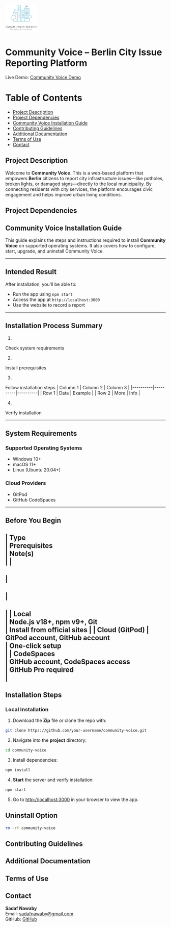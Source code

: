 # ![Project Logo](pages/images/logo-readme.png)  

# Community Voice – Berlin City Issue Reporting Platform
Live Demo: [Community Voice Demo](https://communityvoice.onrender.com)

# Table of Contents
- [Project Description](#project-description)
- [Project Dependencies](#project-dependencies)
- [Community Voice Installation Guide](#community-voice-installation-guide)
- [Contributing Guidelines](#contributing-guidelines)
- [Additional Documentation](#additional-documentation)
- [Terms of Use](#terms-of-use)
- [Contact](#contact)

## Project Description

Welcome to **Community Voice**. This is a web-based platform that empowers **Berlin** citizens to report city infrastructure issues—like potholes, broken lights, or damaged signs—directly to the local municipality. By connecting residents with city services, the platform encourages civic engagement and helps improve urban living conditions.

## Project Dependencies

## Community Voice Installation Guide

This guide explains the steps and instructions required to install **Community Voice** on supported operating systems. It also covers how to configure, start, upgrade, and uninstall Community Voice.

---

## Intended Result

After installation, you'll be able to:
- Run the app using `npm start`
- Access the app at `http://localhost:3000`
- Use the website to record a report

---

## Installation Process Summary

1.
 Check system requirements 

2.
 Install prerequisites     

3.
 Follow installation steps 
| Column 1 | Column 2 | Column 3 |
|----------|----------|----------|
| Row 1    | Data     | Example  |
| Row 2    | More     | Info     |

4.
 Verify installation

---

## System Requirements

### Supported Operating Systems
- Windows 10+
- macOS 11+
- Linux (Ubuntu 20.04+)

### Cloud Providers
- GitPod
- GitHub CodeSpaces

---

## Before You Begin

|
 Type           
|
 Prerequisites                            
|
 Note(s)                    
|
|
----------------
|
------------------------------------------
|
----------------------------
|
|
 Local          
|
 Node.js v18+, npm v9+, Git               
|
 Install from official sites 
|
|
 Cloud (GitPod) 
|
 GitPod account, GitHub account           
|
 One-click setup            
|
|
 CodeSpaces     
|
 GitHub account, CodeSpaces access        
|
 GitHub Pro required        
|
---

## Installation Steps

### Local Installation

1. Download the **Zip** file or clone the repo with:

```bash
git clone https://github.com/your-username/community-voice.git
```

2. Navigate into the **project** directory:

```bash
cd community-voice
```

3. Install dependencies:

```bash
npm install
```

4. **Start** the server and verify installation:

```bash
npm start
```

5. Go to [http://localhost:3000](http://localhost:3000) in your browser to view the app.

## Uninstall Option

```bash
rm -rf community-voice
```

## Contributing Guidelines

## Additional Documentation

## Terms of Use

## Contact

**Sadaf Nawaby**  
Email: sadafnawaby@gmail.com  
GitHub: [GitHub](https://github.com/nawabysadaf)
